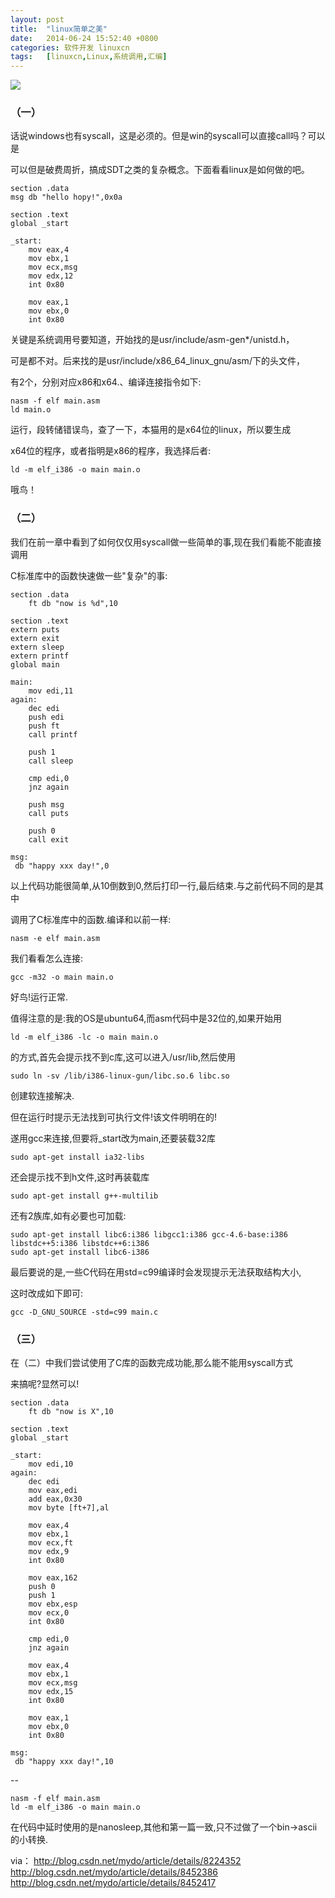 ```yaml
---
layout: post
title:	"linux简单之美"
date:	2014-06-24 15:52:40 +0800 
categories:	软件开发 linuxcn 
tags:	[linuxcn,Linux,系统调用,汇编]
---
```



![](/Asserts/Images//attachment/album/201406/24/155116x0fq14fe0f909bde.jpeg)


### （一）


话说windows也有syscall，这是必须的。但是win的syscall可以直接call吗？可以是


可以但是破费周折，搞成SDT之类的复杂概念。下面看看linux是如何做的吧。



```
section .data
msg db "hello hopy!",0x0a

section .text
global _start

_start:
	mov eax,4
	mov ebx,1
	mov ecx,msg
	mov edx,12
	int 0x80
	
	mov eax,1
	mov ebx,0
	int 0x80

```

关键是系统调用号要知道，开始找的是usr/include/asm-gen\*/unistd.h，


可是都不对。后来找的是usr/include/x86\_64\_linux\_gnu/asm/下的头文件，


有2个，分别对应x86和x64.、编译连接指令如下:



```
nasm -f elf main.asm
ld main.o
```

运行，段转储错误鸟，查了一下，本猫用的是x64位的linux，所以要生成


x64位的程序，或者指明是x86的程序，我选择后者:



```
ld -m elf_i386 -o main main.o
```

哦鸟！


### （二）


我们在前一章中看到了如何仅仅用syscall做一些简单的事,现在我们看能不能直接调用


C标准库中的函数快速做一些"复杂"的事:



```
section .data
	ft db "now is %d",10

section .text
extern puts
extern exit
extern sleep
extern printf
global main

main:
	mov edi,11
again:	
	dec edi
	push edi
	push ft
	call printf
	
	push 1
	call sleep
	
	cmp edi,0
	jnz again

	push msg
	call puts
	
	push 0
	call exit
	
msg:
 db "happy xxx day!",0
```

以上代码功能很简单,从10倒数到0,然后打印一行,最后结束.与之前代码不同的是其中


调用了C标准库中的函数.编译和以前一样:



```
nasm -e elf main.asm
```

我们看看怎么连接:



```
gcc -m32 -o main main.o
```

好鸟!运行正常.


值得注意的是:我的OS是ubuntu64,而asm代码中是32位的,如果开始用



```
ld -m elf_i386 -lc -o main main.o
```

的方式,首先会提示找不到c库,这可以进入/usr/lib,然后使用



```
sudo ln -sv /lib/i386-linux-gun/libc.so.6 libc.so
```

创建软连接解决.


但在运行时提示无法找到可执行文件!该文件明明在的!


遂用gcc来连接,但要将\_start改为main,还要装载32库



```
sudo apt-get install ia32-libs
```

还会提示找不到h文件,这时再装载库



```
sudo apt-get install g++-multilib
```

还有2族库,如有必要也可加载:



```
sudo apt-get install libc6:i386 libgcc1:i386 gcc-4.6-base:i386 
libstdc++5:i386 libstdc++6:i386
sudo apt-get install libc6-i386

```

最后要说的是,一些C代码在用std=c99编译时会发现提示无法获取结构大小,


这时改成如下即可:



```
gcc -D_GNU_SOURCE -std=c99 main.c
```

###  （三）


在（二）中我们尝试使用了C库的函数完成功能,那么能不能用syscall方式


来搞呢?显然可以!



```
section .data
	ft db "now is X",10

section .text
global _start

_start:
	mov edi,10
again:
	dec edi
	mov eax,edi
	add eax,0x30
	mov byte [ft+7],al

	mov eax,4
	mov ebx,1
	mov ecx,ft
	mov edx,9
	int 0x80

	mov eax,162
	push 0
	push 1
	mov ebx,esp
	mov ecx,0
	int 0x80
	
	cmp edi,0
	jnz again
	
	mov eax,4
	mov ebx,1
	mov ecx,msg
	mov edx,15
	int 0x80
	
	mov eax,1
	mov ebx,0
	int 0x80
	
msg:
 db "happy xxx day!",10
```

--



```
nasm -f elf main.asm
ld -m elf_i386 -o main main.o
```

在代码中延时使用的是nanosleep,其他和第一篇一致,只不过做了一个bin->ascii的小转换.


via： <http://blog.csdn.net/mydo/article/details/8224352> <http://blog.csdn.net/mydo/article/details/8452386> <http://blog.csdn.net/mydo/article/details/8452417>
